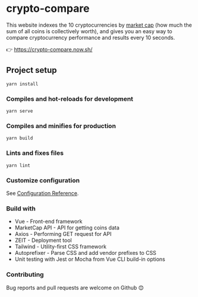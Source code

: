 # crypto-compare

This website indexes the 10 cryptocurrencies by [market cap](https://coinmarketcap.com) (how much the sum of all coins is collectively worth), and gives you an easy way to compare cryptocurrency performance and results every 10 seconds.

👉 https://crypto-compare.now.sh/

## Project setup
```
yarn install
```

### Compiles and hot-reloads for development
```
yarn serve
```

### Compiles and minifies for production
```
yarn build
```

### Lints and fixes files
```
yarn lint
```

### Customize configuration
See [Configuration Reference](https://cli.vuejs.org/config/).

### Build with
- Vue - Front-end framework
- MarketCap API - API for getting coins data
- Axios - Performing GET request for API
- ZEIT - Deployment tool
- Tailwind - Utility-first CSS framework
- Autoprefixer - Parse CSS and add vendor prefixes to CSS
- Unit testing with Jest or Mocha from Vue CLI build-in options

### Contributing
Bug reports and pull requests are welcome on Github 😊
